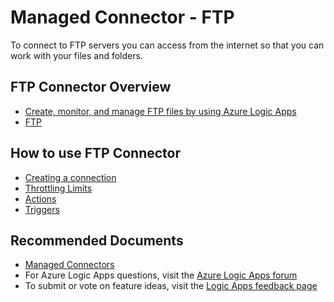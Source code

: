 <properties
    pageTitle="Managed Connector - FTP"
    description="Managed Connector - FTP overview"
    service="microsoft.logicapps"
    resource="logicapps"
    authors="v-miegge"
    ms.author="mquian"
    selfHelpType="generic"
    supportTopicIds="32742523"
    resourceTags=""
    productPesIds="15791"
    ownershipId="Compute_LogicApps"
    cloudEnvironments="public, Fairfax, usnat, ussec"
    articleId="b090d22a-ed03-4652-b284-b46ec8e20d9b"
/>

# Managed Connector - FTP

To connect to FTP servers you can access from the internet so that you can work with your files and folders.  

## FTP Connector Overview

- [Create, monitor, and manage FTP files by using Azure Logic Apps](https://docs.microsoft.com/azure/connectors/connectors-create-api-ftp)
- [FTP](https://docs.microsoft.com/connectors/ftp/)

## How to use FTP Connector

- [Creating a connection](https://docs.microsoft.com/connectors/ftp/#creating-a-connection)
- [Throttling Limits](https://docs.microsoft.com/connectors/ftp/#limits)
- [Actions](https://docs.microsoft.com/connectors/ftp/#actions)
- [Triggers](https://docs.microsoft.com/connectors/ftp/#triggers)

## **Recommended Documents**

- [Managed Connectors](https://docs.microsoft.com/azure/connectors/apis-list#managed-connectors)
- For Azure Logic Apps questions, visit the [Azure Logic Apps forum](https://social.msdn.microsoft.com/forums/home?forum=azurelogicapps)
- To submit or vote on feature ideas, visit the [Logic Apps feedback page](https://feedback.azure.com/forums/287593-logic-apps)
